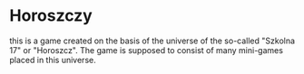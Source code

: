 # Horoszczy
this is a game created on the basis of the universe of the so-called "Szkolna 17" or "Horoszcz". The game is supposed to consist of many mini-games placed in this universe.
